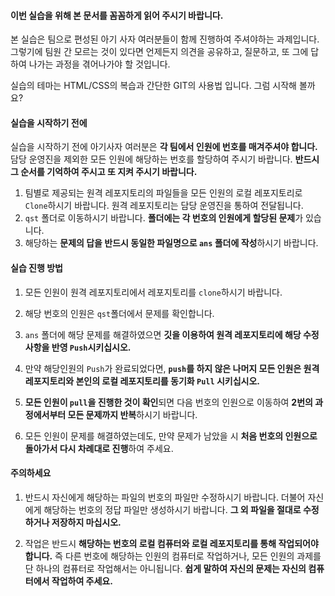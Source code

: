 #### 이번 실습을 위해 본 문서를 꼼꼼하게 읽어 주시기 바랍니다.

본 실습은 팀으로 편성된 아기 사자 여러분들이 함께 진행하여 주셔야하는 과제입니다. 그렇기에 팀원 간 모르는 것이 있다면 언제든지 의견을 공유하고, 질문하고, 또 그에 답하여 나가는 과정을 겪어나가야 할 것입니다.

실습의 테마는 HTML/CSS의 복습과 간단한 GIT의 사용법 입니다. 그럼 시작해 볼까요?



#### 실습을 시작하기 전에

실습을 시작하기 전에 아기사자 여러분은 **각 팀에서 인원에 번호를 매겨주셔야 합니다.** 담당 운영진을 제외한 모든 인원에 해당하는 번호를 할당하여 주시기 바랍니다. **반드시 그 순서를 기억하여 주시고 또 지켜 주시기 바랍니다.**



1. 팀별로 제공되는 원격 레포지토리의 파일들을 모든 인원의 로컬 레포지토리로 ```Clone```하시기 바랍니다. 원격 레포지토리는 담당 운영진을 통하여 전달됩니다.
2. ```qst``` 폴더로 이동하시기 바랍니다. **폴더에는 각 번호의 인원에게 할당된 문제**가 있습니다.
3. 해당하는 **문제의 답을 반드시 동일한 파일명으로 ```ans``` 폴더에 작성**하시기 바랍니다.



#### 실습 진행 방법



1. 모든 인원이 원격 레포지토리에서 레포지토리를 ```clone```하시기 바랍니다.

2. 해당 번호의 인원은 ```qst```폴더에서 문제를 확인합니다.

3. ```ans``` 폴더에 해당 문제를 해결하였으면 **깃을 이용하여 원격 레포지토리에 해당 수정 사항을 반영 ```Push```시키십시오.**

4. 만약 해당인원의 ```Push```가 완료되었다면, **```push```를 하지 않은 나머지 모든 인원은 원격 레포지토리와 본인의 로컬 레포지토리를 동기화 ```Pull```  시키십시오.**

5. **모든 인원이 ```pull```을 진행한 것이 확인**되면 다음 번호의 인원으로 이동하여 **2번의 과정에서부터 모든 문제까지 반복**하시기 바랍니다.

6. 모든 인원이 문제를 해결하였는데도, 만약 문제가 남았을 시 **처음 번호의 인원으로 돌아가서 다시 차례대로 진행**하여 주세요.


#### 주의하세요

1. 반드시 자신에게 해당하는 파일의 번호의 파일만 수정하시기 바랍니다. 더불어 자신에게 해당하는 번호의 정답 파일만 생성하시기 바랍니다. **그 외 파일을 절대로 수정하거나 저장하지 마십시오.**

2. 작업은 반드시 **해당하는 번호의 로컬 컴퓨터와 로컬 레포지토리를 통해 작업되어야 합니다.** 즉 다른 번호에 해당하는 인원의 컴퓨터로 작업하거나, 모든 인원의 과제를 단 하나의 컴퓨터로 작업해서는 아니됩니다. **쉽게 말하여 자신의 문제는 자신의 컴퓨터에서 작업하여 주세요.**
